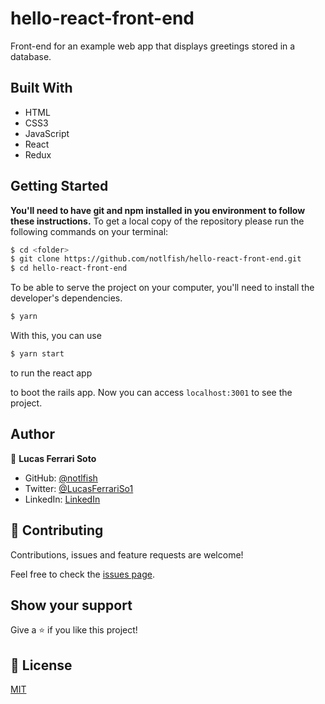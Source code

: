 # hello-react-front-end

Front-end for an example web app that displays greetings stored in a database.

## Built With

- HTML
- CSS3
- JavaScript
- React
- Redux

## Getting Started
**You'll need to have git and npm installed in you environment to follow these instructions.**
To get a local copy of the repository please run the following commands on your terminal:

```bash
$ cd <folder>
$ git clone https://github.com/notlfish/hello-react-front-end.git
$ cd hello-react-front-end
```

To be able to serve the project on your computer, you'll need to install the developer's dependencies.
```bash
$ yarn
```

With this, you can use
```bash
$ yarn start
```
to run the react app

to boot the rails app. Now you can access `localhost:3001` to see the project.

## Author

👤 **Lucas Ferrari Soto**

- GitHub: [@notlfish](https://github.com/notlfish)
- Twitter: [@LucasFerrariSo1](https://twitter.com/LucasFerrariSo1)
- LinkedIn: [LinkedIn](https://www.linkedin.com/in/lucas-mauricio-ferrari-soto-472a3515a/)

## 🤝 Contributing

Contributions, issues and feature requests are welcome!

Feel free to check the [issues page](https://github.com/JAAR91/Awesome-books/issues).

## Show your support

Give a ⭐️ if you like this project!

## 📝 License

[MIT](/LICENSE)
